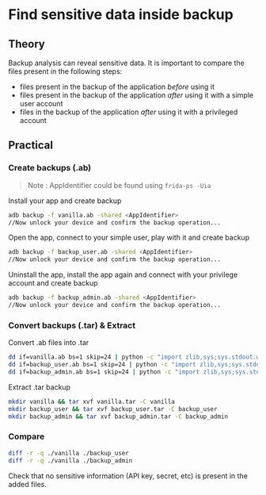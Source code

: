 # Find sensitive data inside backup
## Theory
Backup analysis can reveal sensitive data.
It is important to compare the files present in the following steps:
* files present in the backup of the application _before_ using it
* files present in the backup of the application _after_ using it with a simple user account
* files in the backup of the application _after_ using it with a privileged account

## Practical 
### Create backups (.ab)
> Note : AppIdentifier could be found using ```frida-ps -Uia``` 

Install your app and create backup
```bash
adb backup -f vanilla.ab -shared <AppIdentifier>
//Now unlock your device and confirm the backup operation...
```
Open the app, connect to your simple user, play with it and create backup
```bash
adb backup -f backup_user.ab -shared <AppIdentifier>
//Now unlock your device and confirm the backup operation...
```
Uninstall the app, install the app again and connect with your privilege account and create backup
```bash
adb backup -f backup_admin.ab -shared <AppIdentifier>
//Now unlock your device and confirm the backup operation...
```
### Convert backups (.tar) & Extract
Convert .ab files into .tar
```bash
dd if=vanilla.ab bs=1 skip=24 | python -c "import zlib,sys;sys.stdout.write(zlib.decompress(sys.stdin.read()))" > vanilla.tar
dd if=backup_user.ab bs=1 skip=24 | python -c "import zlib,sys;sys.stdout.write(zlib.decompress(sys.stdin.read()))" > backup_user.tar
dd if=backup_admin.ab bs=1 skip=24 | python -c "import zlib,sys;sys.stdout.write(zlib.decompress(sys.stdin.read()))" > backup_admin.tar
```
Extract .tar backup
```bash
mkdir vanilla && tar xvf vanilla.tar -C vanilla
mkdir backup_user && tar xvf backup_user.tar -C backup_user
mkdir backup_admin && tar xvf backup_admin.tar -C backup_admin
```
### Compare
```bash
diff -r -q ./vanilla ./backup_user
diff -r -q ./vanilla ./backup_admin
```
Check that no sensitive information (API key, secret, etc) is present in the added files.  
